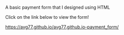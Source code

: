 A basic payment form that I designed using HTML




Click on the link below to view the form!




https://avg77.github.io/avg77.github.io-payment_form/
